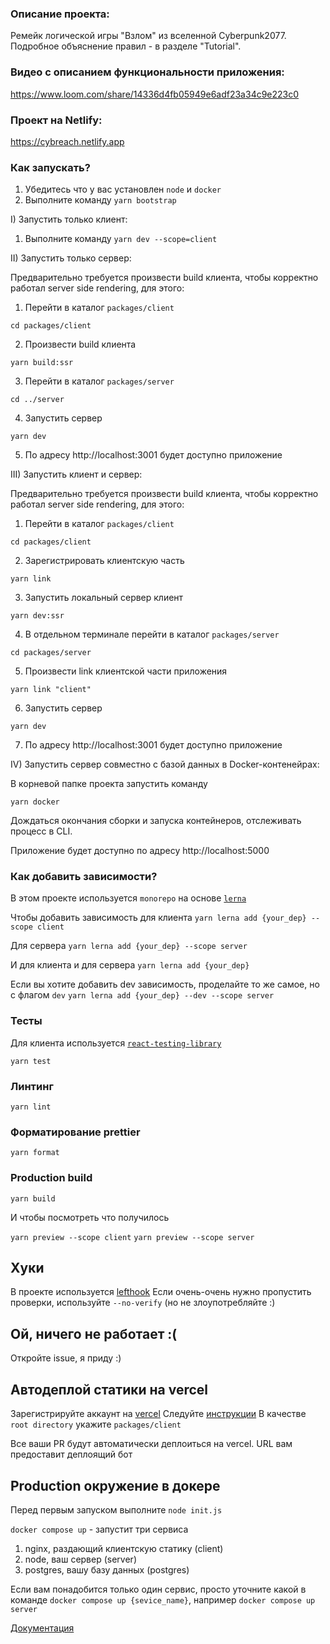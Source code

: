 ### Описание проекта:

Ремейк логической игры "Взлом" из вселенной Cyberpunk2077.
Подробное объяснение правил - в разделе "Tutorial".

### Видео с описанием функциональности приложения:

https://www.loom.com/share/14336d4fb05949e6adf23a34c9e223c0

### Проект на Netlify:

https://cybreach.netlify.app

### Как запускать?

1. Убедитесь что у вас установлен `node` и `docker`
2. Выполните команду `yarn bootstrap`

I) Запустить только клиент:

1. Выполните команду `yarn dev --scope=client`

II) Запустить только сервер:

Предварительно требуется произвести build клиента, чтобы корректно работал server side rendering, для этого:

1. Перейти в каталог `packages/client`

```
cd packages/client
```

2. Произвести build клиента

```
yarn build:ssr
```

3. Перейти в каталог `packages/server`

```
cd ../server
```

4. Запустить сервер

```
yarn dev
```

5. По адресу http://localhost:3001 будет доступно приложение

III) Запустить клиент и сервер:

Предварительно требуется произвести build клиента, чтобы корректно работал server side rendering, для этого:

1. Перейти в каталог `packages/client`

```
cd packages/client
```

2. Зарегистрировать клиентскую часть

```
yarn link
```

3. Запустить локальный сервер клиент

```
yarn dev:ssr
```

4. В отдельном терминале перейти в каталог `packages/server`

```
cd packages/server
```

5. Произвести link клиентской части приложения

```
yarn link "client"
```

6. Запустить сервер

```
yarn dev
```

7. По адресу http://localhost:3001 будет доступно приложение


IV) Запустить сервер совместно с базой данных в Docker-контенейрах:

В корневой папке проекта запустить команду 

```
yarn docker
```

Дождаться окончания сборки и запуска контейнеров, отслеживать процесс в СLI.

Приложение будет доступно по адресу http://localhost:5000

### Как добавить зависимости?

В этом проекте используется `monorepo` на основе [`lerna`](https://github.com/lerna/lerna)

Чтобы добавить зависимость для клиента
`yarn lerna add {your_dep} --scope client`

Для сервера
`yarn lerna add {your_dep} --scope server`

И для клиента и для сервера
`yarn lerna add {your_dep}`

Если вы хотите добавить dev зависимость, проделайте то же самое, но с флагом `dev`
`yarn lerna add {your_dep} --dev --scope server`

### Тесты

Для клиента используется [`react-testing-library`](https://testing-library.com/docs/react-testing-library/intro/)

`yarn test`

### Линтинг

`yarn lint`

### Форматирование prettier

`yarn format`

### Production build

`yarn build`

И чтобы посмотреть что получилось

`yarn preview --scope client`
`yarn preview --scope server`

## Хуки

В проекте используется [lefthook](https://github.com/evilmartians/lefthook)
Если очень-очень нужно пропустить проверки, используйте `--no-verify` (но не злоупотребляйте :)

## Ой, ничего не работает :(

Откройте issue, я приду :)

## Автодеплой статики на vercel

Зарегистрируйте аккаунт на [vercel](https://vercel.com/)
Следуйте [инструкции](https://vitejs.dev/guide/static-deploy.html#vercel-for-git)
В качестве `root directory` укажите `packages/client`

Все ваши PR будут автоматически деплоиться на vercel. URL вам предоставит деплоящий бот

## Production окружение в докере

Перед первым запуском выполните `node init.js`

`docker compose up` - запустит три сервиса

1. nginx, раздающий клиентскую статику (client)
2. node, ваш сервер (server)
3. postgres, вашу базу данных (postgres)

Если вам понадобится только один сервис, просто уточните какой в команде
`docker compose up {sevice_name}`, например `docker compose up server`

[Документация](docs/README.md)
